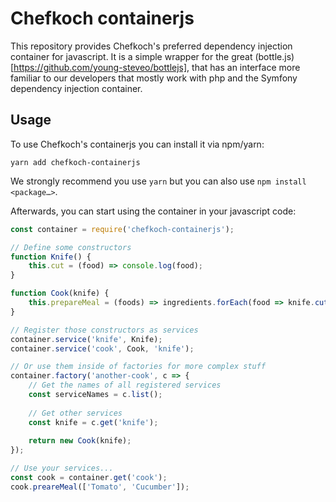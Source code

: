 # Chefkoch containerjs

This repository provides Chefkoch's preferred dependency injection container for javascript.
It is a simple wrapper for the great (bottle.js)[https://github.com/young-steveo/bottlejs], that has an interface more familiar to our developers that mostly work with php and the Symfony dependency injection container. 

## Usage

To use Chefkoch's containerjs you can install it via npm/yarn:

```
yarn add chefkoch-containerjs
```

We strongly recommend you use `yarn` but you can also use `npm install <package…>`. 

Afterwards, you can start using the container in your javascript code:

```js
const container = require('chefkoch-containerjs');

// Define some constructors
function Knife() {
    this.cut = (food) => console.log(food);
}

function Cook(knife) {
    this.prepareMeal = (foods) => ingredients.forEach(food => knife.cut(food));
}

// Register those constructors as services
container.service('knife', Knife);
container.service('cook', Cook, 'knife');

// Or use them inside of factories for more complex stuff
container.factory('another-cook', c => {
    // Get the names of all registered services
    const serviceNames = c.list();
    
    // Get other services
    const knife = c.get('knife');
    
    return new Cook(knife);
});

// Use your services...
const cook = container.get('cook');
cook.preareMeal(['Tomato', 'Cucumber']);

```


